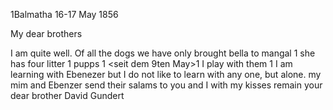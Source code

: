  1Balmatha 16-17 May 1856

My dear brothers

I am quite well. Of all the dogs we have only brought bella to mangal <Mangalore>1 she has four litter <little>1 pupps <puppies>1 <seit dem 9ten May>1 I play with them <the other dogs are with Mr Diez and keep Chiracal.>1 I am learning with Ebenezer but I do not like to learn with any one, but alone. my mim and Ebenzer send their salams to you and I with my kisses remain your dear brother
 David Gundert

